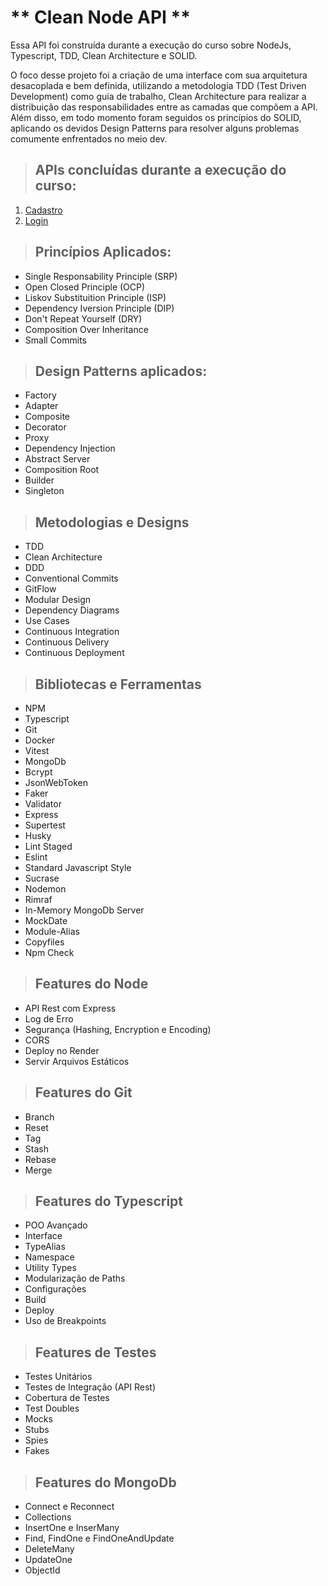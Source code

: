 # ** Clean Node API **

Essa API foi construída durante a execução do curso sobre NodeJs, Typescript, TDD, Clean Architecture e SOLID.

O foco desse projeto foi a criação de uma interface com sua arquitetura desacoplada e bem definida, utilizando a metodologia TDD (Test Driven Development) como guia de trabalho, Clean Architecture para realizar a distribuição das responsabilidades entre as camadas que compõem a API. Além disso, em todo momento foram seguidos os princípios do SOLID, aplicando os devidos Design Patterns para resolver alguns problemas comumente enfrentados no meio dev.

> ## APIs concluídas durante a execução do curso:

1. [Cadastro](./requirements/signup.md)
2. [Login](./requirements/login.md)

> ## Princípios Aplicados:
* Single Responsability Principle (SRP)
* Open Closed Principle (OCP)
* Liskov Substituition Principle (ISP)
* Dependency Iversion Principle (DIP)
* Don't Repeat Yourself (DRY)
* Composition Over Inheritance
* Small Commits

> ## Design Patterns aplicados:
* Factory
* Adapter
* Composite
* Decorator
* Proxy
* Dependency Injection
* Abstract Server
* Composition Root
* Builder
* Singleton

> ## Metodologias e Designs

* TDD
* Clean Architecture
* DDD
* Conventional Commits
* GitFlow
* Modular Design
* Dependency Diagrams
* Use Cases
* Continuous Integration
* Continuous Delivery
* Continuous Deployment

> ## Bibliotecas e Ferramentas

* NPM
* Typescript
* Git
* Docker
* Vitest
* MongoDb
* Bcrypt
* JsonWebToken
* Faker
* Validator
* Express
* Supertest
* Husky
* Lint Staged
* Eslint
* Standard Javascript Style
* Sucrase
* Nodemon
* Rimraf
* In-Memory MongoDb Server
* MockDate
* Module-Alias
* Copyfiles
* Npm Check

> ## Features do Node

* API Rest com Express
* Log de Erro
* Segurança (Hashing, Encryption e Encoding)
* CORS
* Deploy no Render
* Servir Arquivos Estáticos

> ## Features do Git

* Branch
* Reset
* Tag
* Stash
* Rebase
* Merge

> ## Features do Typescript

* POO Avançado
* Interface
* TypeAlias
* Namespace
* Utility Types
* Modularização de Paths
* Configurações
* Build
* Deploy
* Uso de Breakpoints

> ## Features de Testes

* Testes Unitários
* Testes de Integração (API Rest)
* Cobertura de Testes
* Test Doubles
* Mocks
* Stubs
* Spies
* Fakes

> ## Features do MongoDb

* Connect e Reconnect
* Collections
* InsertOne e InserMany
* Find, FindOne e FindOneAndUpdate
* DeleteMany
* UpdateOne
* ObjectId
